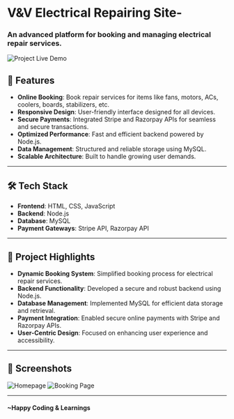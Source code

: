 # V&V Electrical Repairing Site-

### An advanced platform for booking and managing electrical repair services.

![Project Live Demo](https://via.placeholder.com/800x400) <!-- Replace with actual screenshot URL -->

## 🌟 Features
- **Online Booking**: Book repair services for items like fans, motors, ACs, coolers, boards, stabilizers, etc.
- **Responsive Design**: User-friendly interface designed for all devices.
- **Secure Payments**: Integrated Stripe and Razorpay APIs for seamless and secure transactions.
- **Optimized Performance**: Fast and efficient backend powered by Node.js.
- **Data Management**: Structured and reliable storage using MySQL.
- **Scalable Architecture**: Built to handle growing user demands.

---

## 🛠️ Tech Stack
- **Frontend**: HTML, CSS, JavaScript
- **Backend**: Node.js
- **Database**: MySQL
- **Payment Gateways**: Stripe API, Razorpay API

---

## 🚀 Project Highlights
- **Dynamic Booking System**: Simplified booking process for electrical repair services.
- **Backend Functionality**: Developed a secure and robust backend using Node.js.
- **Database Management**: Implemented MySQL for efficient data storage and retrieval.
- **Payment Integration**: Enabled secure online payments with Stripe and Razorpay APIs.
- **User-Centric Design**: Focused on enhancing user experience and accessibility.

---

## 📸 Screenshots
![Homepage](https://via.placeholder.com/800x400) <!-- Replace with actual screenshot URL -->
![Booking Page](https://via.placeholder.com/800x400) <!-- Replace with actual screenshot URL -->

---

#### ~Happy Coding & Learnings
